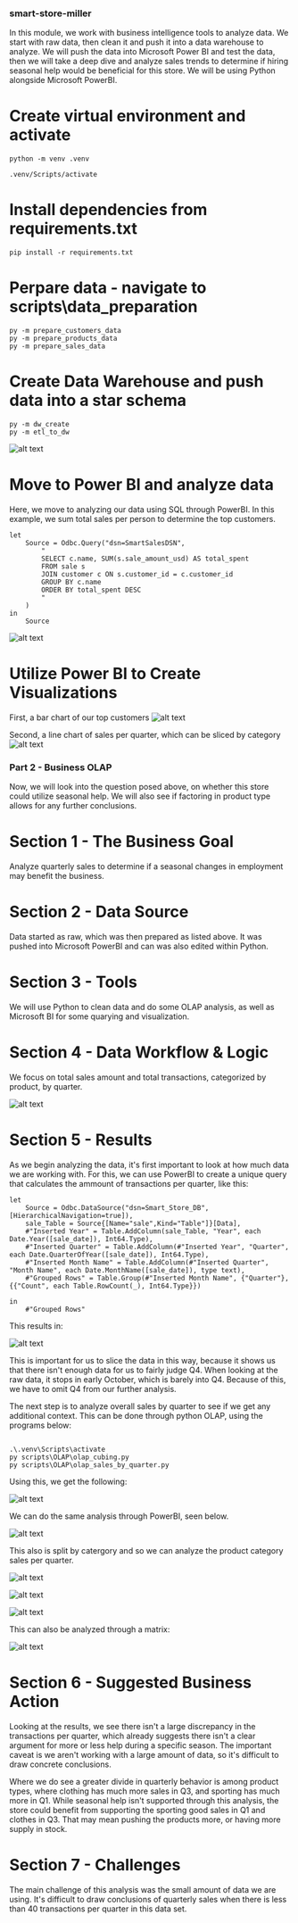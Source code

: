### smart-store-miller

In this module, we work with business intelligence tools to analyze data. We start with raw data, then clean it and push it into a data warehouse to analyze. We will push the data into Microsoft Power BI and test the data, then we will take a deep dive and analyze sales trends to determine if hiring seasonal help would be beneficial for this store. We will be using Python alongside Microsoft PowerBI.

# Create virtual environment and activate

```shell
python -m venv .venv
```

```shell
.venv/Scripts/activate
```

# Install dependencies from requirements.txt

```shell
pip install -r requirements.txt
```

# Perpare data - navigate to scripts\data_preparation

```shell
py -m prepare_customers_data
py -m prepare_products_data
py -m prepare_sales_data
```

# Create Data Warehouse and push data into a star schema
```shell
py -m dw_create
py -m etl_to_dw
```

![alt text](image-1.png)


# Move to Power BI and analyze data
Here, we move to analyzing our data using SQL through PowerBI. In this example, we sum total sales per person to determine the top customers.

```shell
let
    Source = Odbc.Query("dsn=SmartSalesDSN", 
        "
        SELECT c.name, SUM(s.sale_amount_usd) AS total_spent 
        FROM sale s 
        JOIN customer c ON s.customer_id = c.customer_id 
        GROUP BY c.name 
        ORDER BY total_spent DESC
        "
    )
in
    Source
```

![alt text](image-2.png)

# Utilize Power BI to Create Visualizations

First, a bar chart of our top customers
![alt text](image-4.png)

Second, a line chart of sales per quarter, which can be sliced by category
![alt text](image-3.png)


###  Part 2 - Business OLAP

Now, we will look into the question posed above, on whether this store could utilize seasonal help. We will also see if factoring in product type allows for any further conclusions.

# Section 1 - The Business Goal

Analyze quarterly sales to determine if a seasonal changes in employment may benefit the business.

# Section 2 - Data Source

Data started as raw, which was then prepared as listed above. It was pushed into Microsoft PowerBI and can was also edited within Python.

# Section 3 - Tools

We will use Python to clean data and do some OLAP analysis, as well as Microsoft BI for some quarying and visualization.

# Section 4 - Data Workflow & Logic

We focus on total sales amount and total transactions, categorized by product, by quarter.

![alt text](image.png)

# Section 5 - Results

As we begin analyzing the data, it's first important to look at how much data we are working with. For this, we can use PowerBI to create a unique query that calculates the ammount of transactions per quarter, like this:

```
let
    Source = Odbc.DataSource("dsn=Smart_Store_DB", [HierarchicalNavigation=true]),
    sale_Table = Source{[Name="sale",Kind="Table"]}[Data],
    #"Inserted Year" = Table.AddColumn(sale_Table, "Year", each Date.Year([sale_date]), Int64.Type),
    #"Inserted Quarter" = Table.AddColumn(#"Inserted Year", "Quarter", each Date.QuarterOfYear([sale_date]), Int64.Type),
    #"Inserted Month Name" = Table.AddColumn(#"Inserted Quarter", "Month Name", each Date.MonthName([sale_date]), type text),
    #"Grouped Rows" = Table.Group(#"Inserted Month Name", {"Quarter"}, {{"Count", each Table.RowCount(_), Int64.Type}})

in
    #"Grouped Rows"
```

This results in:

![alt text](image-5.png)

This is important for us to slice the data in this way, because it shows us that there isn't enough data for us to fairly judge Q4. When looking at the raw data, it stops in early October, which is barely into Q4. Because of this, we have to omit Q4 from our further analysis.

The next step is to analyze overall sales by quarter to see if we get any additional context. This can be done through python OLAP, using the programs below:

```shell

.\.venv\Scripts\activate
py scripts\OLAP\olap_cubing.py
py scripts\OLAP\olap_sales_by_quarter.py

```

Using this, we get the following:

![alt text](image-6.png)

We can do the same analysis through PowerBI, seen below.

![alt text](image-7.png)

This also is split by catergory and so we can analyze the product category sales per quarter.

![alt text](image-8.png)


![alt text](image-9.png)


![alt text](image-10.png)

This can also be analyzed through a matrix:

![alt text](image-11.png)

# Section 6 - Suggested Business Action

Looking at the results, we see there isn't a large discrepancy in the transactions per quarter, which already suggests there isn't a clear argument for more or less help during a specific season. The important caveat is we aren't working with a large amount of data, so it's difficult to draw concrete conclusions.

Where we do see a greater divide in quarterly behavior is among product types, where clothing has much more sales in Q3, and sporting has much more in Q1. While seasonal help isn't supported through this analysis, the store could benefit from supporting the sporting good sales in Q1 and clothes in Q3. That may mean pushing the products more, or having more supply in stock.

# Section 7 - Challenges

The main challenge of this analysis was the small amount of data we are using. It's difficult to draw conclusions of quarterly sales when there is less than 40 transactions per quarter in this data set. 